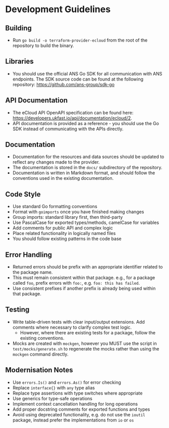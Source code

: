 # Development Guidelines

## Building

* Run `go build -o terraform-provider-ecloud` from the root of the repository to build the binary.

## Libraries

* You should use the official ANS Go SDK for all communication with ANS endpoints. The SDK source code can be found at the following repository: https://github.com/ans-group/sdk-go

## API Documentation

* The eCloud API OpenAPI specification can be found here: https://developers.ukfast.io/api/documentation/ecloud/2.
* API documentation is provided as a reference - you should use the Go SDK instead of communicating with the APIs directly.

## Documentation

* Documentation for the resources and data sources should be updated to reflect any changes made to the provider.
* The documentation is stored in the `docs/` subdirectory of the repository.
* Documentation is written in Markdown format, and should follow the conventions used in the existing documentation.

## Code Style

* Use standard Go formatting conventions
* Format with `goimports` once you have finished making changes
* Group imports: standard library first, then third-party
* Use PascalCase for exported types/methods, camelCase for variables
* Add comments for public API and complex logic
* Place related functionality in logically named files
* You should follow existing patterns in the code base

## Error Handling

* Returned errors should be prefix with an appropriate identifier related to the package name.
* This must remain consistent within that package. e.g., for a package called `foo`, prefix errors with `foo:`, e.g. `foo: this has failed`.
* Use consistent prefixes if another prefix is already being used within that package.

## Testing

* Write table-driven tests with clear input/output extensions. Add comments where necessary to clarify complex test logic.
    * However, where there are existing tests for a package, follow the existing conventions.
* Mocks are created with `mockgen`, however you MUST use the script in `test/mocks/generate.sh` to regenerate the mocks rather than using the `mockgen` command directly.

## Modernisation Notes

* Use `errors.Is()` and `errors.As()` for error checking
* Replace `interface{}` with `any` type alias
* Replace type assertions with type switches where appropriate
* Use generics for type-safe operations
* Implement context cancellation handling for long operations
* Add proper docstring comments for exported functions and types
* Avoid using deprecated functionality, e.g. do not use the `ioutil` package, instead prefer the implementations from `io` or `os`
